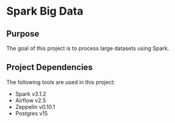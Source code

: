 # Spark Big Data
## Purpose
The goal of this project is to process large datasets using Spark.

## Project Dependencies
The following tools are used in this project:
- Spark v3.1.2
- Airflow v2.5
- Zeppelin v0.10.1
- Postgres v15